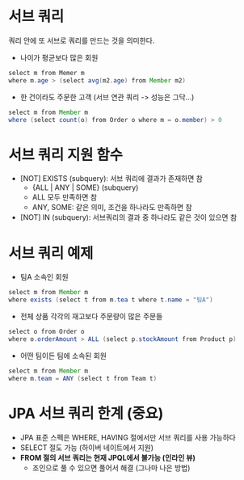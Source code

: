 # 서브 쿼리

쿼리 안에 또 서브로 쿼리를 만드는 것을 의미한다.

- 나이가 평균보다 많은 회원
```java
select m from Memer m
where m.age > (select avg(m2.age) from Member m2)
```

- 한 건이라도 주문한 고객 (서브 연관 쿼리 -> 성능은 그닥...)   
```java
select m from Member m
where (select count(o) from Order o where m = o.member) > 0
```

# 서브 쿼리 지원 함수

- [NOT] EXISTS (subquery): 서브 쿼리에 결과가 존재하면 참
  - {ALL | ANY | SOME} (subquery)
  - ALL 모두 만족하면 참
  - ANY, SOME: 같은 의미, 조건을 하나라도 만족하면 참
- [NOT] IN (subquery): 서브쿼리의 결과 중 하나라도 같은 것이 있으면 참

# 서브 쿼리 예제
- 팀A 소속인 회원
```java
select m from Member m
where exists (select t from m.tea t where t.name = "팀A")
```

- 전체 상품 각각의 재고보다 주문량이 많은 주문들
```java
select o from Order o
where o.orderAmount > ALL (select p.stockAmount from Product p)
```

- 어떤 팀이든 팀에 소속된 회원
```java
select m from Member m
where m.team = ANY (select t from Team t)
```

# JPA 서브 쿼리 한계 (중요)

- JPA 표준 스펙은 WHERE, HAVING 절에서만 서브 쿼리를 사용 가능하다
- SELECT 절도 가능 (하이버 네이트에서 지원)
- **FROM 절의 서브 쿼리는 현재 JPQL에서 불가능 (인라인 뷰)**
  - 조인으로 풀 수 있으면 풀어서 해결 (그나마 나은 방법)

